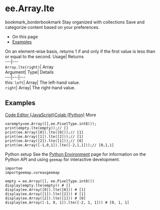  
#  ee.Array.lte 
bookmark_borderbookmark Stay organized with collections  Save and categorize content based on your preferences. 
  * On this page
  * [Examples](https://developers.google.com/earth-engine/apidocs/ee-array-lte#examples)


On an element-wise basis, returns 1 if and only if the first value is less than or equal to the second. 
Usage| Returns  
---|---  
`Array.lte(right)`| Array  
Argument| Type| Details  
---|---|---  
this: `left`| Array| The left-hand value.  
`right`| Array| The right-hand value.  
## Examples
[Code Editor (JavaScript)](https://developers.google.com/earth-engine/apidocs/ee-array-lte#code-editor-javascript-sample)[Colab (Python)](https://developers.google.com/earth-engine/apidocs/ee-array-lte#colab-python-sample) More
```
varempty=ee.Array([],ee.PixelType.int8());
print(empty.lte(empty));// []
print(ee.Array([0]).lte([0]));// [1]
print(ee.Array([1]).lte([2]));// [1]
print(ee.Array([2]).lte([1]));// [0]
print(ee.Array([-1,0,1]).lte([-2,1,1]));// [0,1,1]
```
Python setup
See the [ Python Environment](https://developers.google.com/earth-engine/guides/python_install) page for information on the Python API and using `geemap` for interactive development.
```
importee
importgeemap.coreasgeemap
```
```
empty = ee.Array([], ee.PixelType.int8())
display(empty.lte(empty)) # []
display(ee.Array([0]).lte([0])) # [1]
display(ee.Array([1]).lte([2])) # [1]
display(ee.Array([2]).lte([1])) # [0]
display(ee.Array([-1, 0, 1]).lte([-2, 1, 1])) # [0, 1, 1]
```

